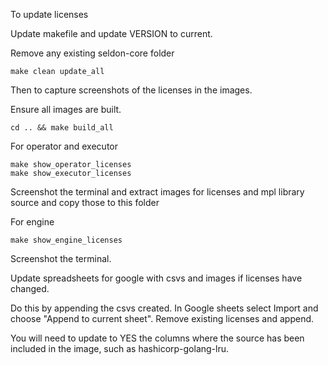 To update licenses

Update makefile and update VERSION to current.

Remove any existing seldon-core folder

```
make clean update_all
```

Then to capture screenshots of the licenses in the images.

Ensure all images are built.

```
cd .. && make build_all
```

For operator and executor

```
make show_operator_licenses
make show_executor_licenses
```

Screenshot the terminal and extract images for licenses and mpl library source and copy those to this folder


For engine

```
make show_engine_licenses
```

Screenshot the terminal.

Update spreadsheets for google with csvs and images if licenses have changed.

Do this by appending the csvs created. In Google sheets select Import and choose "Append to current sheet". Remove existing licenses and append.

You will need to update to YES the columns where the source has been included in the image, such as hashicorp-golang-lru.
